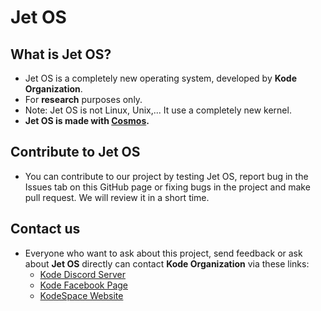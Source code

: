 # Jet OS
## What is Jet OS?
* Jet OS is a completely new operating system, developed by **Kode Organization**. 
* For **research** purposes only. 
* Note: Jet OS is not Linux, Unix,... It use a completely new kernel. 
* **Jet OS is made with [Cosmos](https://github.com/cosmosOS/cosmos).**

## Contribute to Jet OS
* You can contribute to our project by testing Jet OS, report bug in the Issues tab on this GitHub page or fixing bugs in the project and make pull request. We will review it in a short time.

## Contact us
  * Everyone who want to ask about this project, send feedback or ask about **Jet OS** directly can contact **Kode Organization** via these links:
     * [Kode Discord Server](https://discord.gg/33fmGezE)
     * [Kode Facebook Page](https://www.facebook.com/kode.page)
     * [KodeSpace Website](https://www.kodelang.dev)
 

